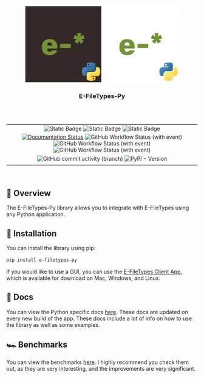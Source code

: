 <div align="center">
    <img src="https://github.com/E-FileTypes/e-filetypes-py/blob/main/assets/efiletypeslogo-dark-python.png?raw=true#gh-light-mode-only" height="200">
    <img src="https://github.com/E-FileTypes/e-filetypes-py/blob/main/assets/efiletypeslogo-white-python.png?raw=true#gh-dark-mode-only" height="200">
    <h3>E-FileTypes-Py</h3>
</div>

<br/>
<br/>

| |
| :---: |
| ![Static Badge](https://img.shields.io/badge/built_using-python-blue) ![Static Badge](https://img.shields.io/badge/built%20in-only_36_hours!-purple) ![Static Badge](https://img.shields.io/badge/dependencies-1-gold) |
| [![Documentation Status](https://readthedocs.org/projects/e-filetypes-py/badge/?version=latest)](https://e-filetypes-py.readthedocs.io/en/latest/?badge=latest) ![GitHub Workflow Status (with event)](https://img.shields.io/github/actions/workflow/status/E-FileTypes/e-filetypes-py/release-please.yml?label=release-please) ![GitHub Workflow Status (with event)](https://img.shields.io/github/actions/workflow/status/E-FileTypes/e-filetypes-py/ruff.yml?label=ruff) ![GitHub Workflow Status (with event)](https://img.shields.io/github/actions/workflow/status/E-FileTypes/e-filetypes-py/publish-pypi.yml?label=pypi%20package) |
| ![GitHub commit activity (branch)](https://img.shields.io/github/commit-activity/w/E-FileTypes/e-filetypes-py) ![PyPI - Version](https://img.shields.io/pypi/v/e-filetypes-py) |
| |

<br/>

## 🌟 Overview

The E-FileTypes-Py library allows you to integrate with E-FileTypes using any Python application.

## 🧩 Installation

You can install the library using pip:
```bash
pip install e-filetypes-py
```
If you would like to use a GUI, you can use the [E-FileTypes Client App](https://github.com/E-FileTypes/client-app), which is available for download on Mac, Windows, and Linux.

## 📄 Docs

You can view the Python specific docs [here](https://e-filetypes-py.readthedocs.io/en/latest/). These docs are updated on every new build of the app. These docs include a lot of info on how to use the library as well as some examples.

## 🏎️ Benchmarks

You can view the benchmarks [here](https://github.com/E-FileTypes/e-filetypes-py/blob/main/benchmarks/README.md). I highly recommend you check them out, as they are very interesting, and the improvements are very significant.